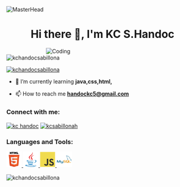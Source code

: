 ![MasterHead](https://user-images.githubusercontent.com/10498744/210012254-234538ff-d198-48aa-8964-37e6fd45d227.gif)
<h1 align="center">Hi there 👋, I'm KC S.Handoc</h1>

<img align="right" alt="Coding" width="400" src="https://vidhi-mody.github.io/img/contribute.gif">



<p align="left"> <img src="https://komarev.com/ghpvc/?username=kchandocsabillona&label=Profile%20views&color=0e75b6&style=flat" alt="kchandocsabillona" /> </p>

<p align="left"> <a href="https://github.com/ryo-ma/github-profile-trophy"><img src="https://github-profile-trophy.vercel.app/?username=kchandocsabillona" alt="kchandocsabillona" /></a> </p>

- 🌱 I’m currently learning **java,css,html,**

- 📫 How to reach me **handockc5@gmail.com**

<h3 align="left">Connect with me:</h3>
<p align="left">
<a href="https://fb.com/kc handoc" target="blank"><img align="center" src="https://raw.githubusercontent.com/rahuldkjain/github-profile-readme-generator/master/src/images/icons/Social/facebook.svg" alt="kc handoc" height="30" width="40" /></a>
<a href="https://instagram.com/kcsabillonah" target="blank"><img align="center" src="https://raw.githubusercontent.com/rahuldkjain/github-profile-readme-generator/master/src/images/icons/Social/instagram.svg" alt="kcsabillonah" height="30" width="40" /></a>
</p>

<h3 align="left">Languages and Tools:</h3>
<p align="left"> <a href="https://www.w3.org/html/" target="_blank" rel="noreferrer"> <img src="https://raw.githubusercontent.com/devicons/devicon/master/icons/html5/html5-original-wordmark.svg" alt="html5" width="40" height="40"/> </a> <a href="https://www.java.com" target="_blank" rel="noreferrer"> <img src="https://raw.githubusercontent.com/devicons/devicon/master/icons/java/java-original.svg" alt="java" width="40" height="40"/> </a> <a href="https://developer.mozilla.org/en-US/docs/Web/JavaScript" target="_blank" rel="noreferrer"> <img src="https://raw.githubusercontent.com/devicons/devicon/master/icons/javascript/javascript-original.svg" alt="javascript" width="40" height="40"/> </a> <a href="https://www.mysql.com/" target="_blank" rel="noreferrer"> <img src="https://raw.githubusercontent.com/devicons/devicon/master/icons/mysql/mysql-original-wordmark.svg" alt="mysql" width="40" height="40"/> </a> </p>

<p><img align="center" src="https://github-readme-stats.vercel.app/api/top-langs?username=kchandocsabillona&show_icons=true&locale=en&layout=compact" alt="kchandocsabillona" /></p>
